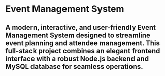 # Event Management System
## A modern, interactive, and user-friendly Event Management System designed to streamline event planning and attendee management. This full-stack project combines an elegant frontend interface with a robust Node.js backend and MySQL database for seamless operations.
